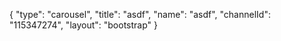 {
    "type": "carousel",
    "title": "asdf",
    "name": "asdf",
    "channelId": "115347274",
    "layout": "bootstrap"
}
